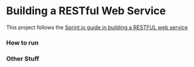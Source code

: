 # Building a RESTful Web Service

This project follows the [Sprint.io guide in building a RESTFUL web service](https://spring.io/guides/gs/rest-service/)

### How to run

### Other Stuff